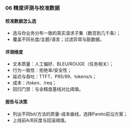 ### 06 精度评测与校准数据

#### 校准数据怎么选
- 选与你业务分布一致的真实请求子集（数百到几千条）；
- 覆盖不同长度/主题/语言；过滤异常与脏数据。

#### 评测维度
- 文本质量：人工偏好、BLEU/ROUGE（任务相关）；
- 行为一致性：拒绝率/安全性；
- 延迟与吞吐：TTFT、P95/99、tokens/s；
- 成本：$/token、$/req；
- 回归门禁：与全精度基线对比阈值。

#### 报告与决策
- 列出不同bit/方法的质量-成本曲线，选择Pareto前沿方案；
- 上线前A/B灰度与回滚阈值。


